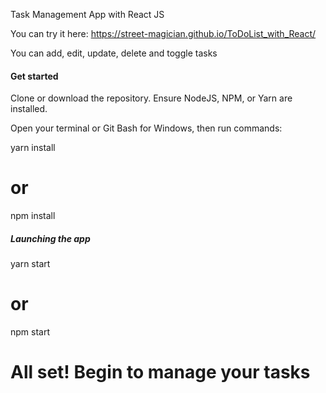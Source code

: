 Task Management App with React JS

You can try it here: https://street-magician.github.io/ToDoList_with_React/

You can add, edit, update, delete and toggle tasks

#### Get started

Clone or download the repository. Ensure NodeJS, NPM, or Yarn are installed.

Open your terminal or Git Bash for Windows, then run commands:

yarn install
# or
npm install

##### Launching the app

yarn start
# or
npm start

# All set! Begin to manage your tasks
